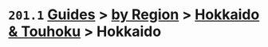 # `201.1` [Guides](../../../readme.md) > [by Region](../../readme.md) > [Hokkaido & Touhoku](../readme.md) > Hokkaido

